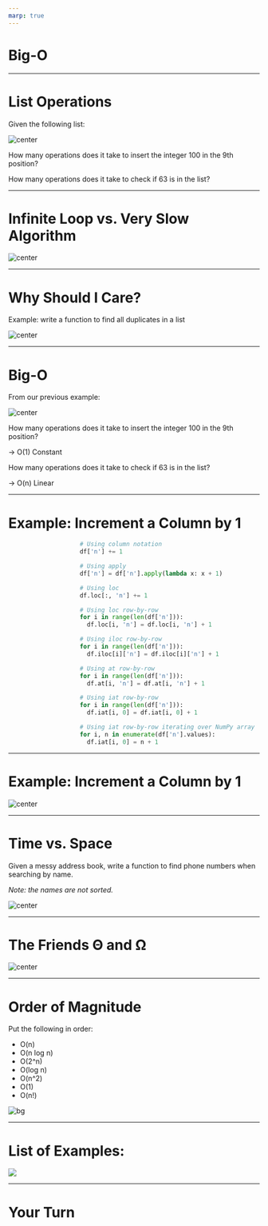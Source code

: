 ```yaml
---
marp: true
---
```


<style>
img[alt~="center"] {
  display: block;
  margin: 0 auto;
}
</style>

# Big-O

<!--
Big-O notation is the most common notation for analyzing time and space complexity for code. In this lesson, we'll explore how and why to make use of Big-O notation.
-->

---

# List Operations

Given the following list:

![center](res/bigO01.png)

How many operations does it take to insert the integer 100 in the 9th position?

How many operations does it take to check if 63 is in the list?

<!--
First of all, it is important to note that this is a list with 12 unknown items. We know it's not empty, but we don't know what's in each position. 

How many operations does it take to insert the integer 100 in the 9th position?

Lst[8] = 100

1 step
If we had a larger list, would the number of steps change?
No. Regardless of the size of the list, inserting an item into a chosen position always takes the same amount of time. This is called constant time.

How many operations does it take to check if 63 is in the list?

for item in lst:
	if item == 63:
		print(“Found!”)

In the worst case, we don't find the item in the list. This would take 12 steps, where 12 is the length of the list. If we had a larger list, would the number of steps change? Yes! The bigger the list, the more steps. This is called linear time.

Searching for an item in an unordered list is always at least linear.

*Optional*
Does that change if the list is sorted? Yes! We can do binary search. 

@Exercise (10 minutes) {
Suggestion: do a binary search example on the board, and calculate how long it takes to search in the worst case (item not found).
}

Image Details:
* [bigO01.png](https://opensource.google/docs/copyright/): Copyright Google
-->

---

# Infinite Loop vs. Very Slow Algorithm

![center](res/bigO02.png)

<!--
*Suggestion: use whiteboard*

Consider the code:

i = 0
while i < len(lst):
	if item == 63:
		print(“Found!”)

What’s the problem?
This is an infinite loop. It’ll never stop executing, because it is never incremented.

Sometimes when we are training a model we may seriously start to wonder if we have created an infinite loop. How do we know whether we have created an infinite loop or our model is simply taking a long time to train? 

Print statements / debugging messages help us track what’s going on and if any real progress is being made. We can also use these tools to estimate how much time there is left. 

The process of estimating how much time it should take for a piece of code to execute in the worst case is the basis of the concept of Big-O.

Image Details:
* [bigO02.png](https://pixabay.com/vectors/forever-gold-infinite-infinity-2028508/): Pixabay License
* [bigO02.png](https://pixabay.com/photos/download-mask-empty-forward-2660930/): Pixabay License
-->

---

# Why Should I Care?

Example: write a function to find all duplicates in a list

![center](res/bigO03.jpg)

<!--
What happens when you ask your computer to try out every possible combination of features?
That’s something we’ll come across a lot when working with big data.

When we write code, we need to be able to tell how much time that code is likely to take to execute based on the size of the
input. Similarly, we need to know whether we have enough space in memory. Otherwise, how would we be able to tell whether you
can run a given dataset through a model on a given computer? Just trying it out and risking running out of memory is not a
good idea! And imagine if we leave our laptop running all day and then we need to close it to go home. Will we just lose all of our progress?
Industry leaders work with problems like this at a much bigger scale. So it’s important to have the language and conceptual understanding of these limitations to be able to work efficiently.

Image Details:
* [bigO03.jpg](https://unsplash.com/photos/rEgveRa_5ds): Unsplash License
-->

---

# Big-O

From our previous example:

![center](res/bigO01.png)

How many operations does it take to insert the integer 100 in the 9th position?

-> O(1) Constant

How many operations does it take to check if 63 is in the list?

-> O(n) Linear

<!--
Big O is a way to talk about this, to express runtime and space usage.

Image Details:
* [bigO01.png](https://opensource.google/docs/copyright/): Copyright Google
-->

---

# Example: Increment a Column by 1

```python
                    # Using column notation
                    df['n'] += 1

                    # Using apply
                    df['n'] = df['n'].apply(lambda x: x + 1)

                    # Using loc
                    df.loc[:, 'n'] += 1

                    # Using loc row-by-row
                    for i in range(len(df['n'])):
                      df.loc[i, 'n'] = df.loc[i, 'n'] + 1

                    # Using iloc row-by-row
                    for i in range(len(df['n'])):
                      df.iloc[i]['n'] = df.iloc[i]['n'] + 1

                    # Using at row-by-row
                    for i in range(len(df['n'])):
                      df.at[i, 'n'] = df.at[i, 'n'] + 1

                    # Using iat row-by-row
                    for i in range(len(df['n'])):
                      df.iat[i, 0] = df.iat[i, 0] + 1

                    # Using iat row-by-row iterating over NumPy array
                    for i, n in enumerate(df['n'].values):
                      df.iat[i, 0] = n + 1
```
<!--
Let's take a look at a real world example: incrementing the values in a column.

There are myriad ways to do this in Pandas. We'll specifically look at the methods shown on this
slide. You can see that we start with the eye-pleasing column notation and the work our way through
various other methods trying to see which is more performant.
-->
---

# Example: Increment a Column by 1

![center](res/bigO05.png)

<!--
So which is better?

We timed multiple runs with different numbers of rows: 1000, 10000, and 100000. On smaller datasets we the column, apply, and loc methods all seem to do pretty well. Once the data size grows, we can
see that column and loc are both very fast, especially compared to anything using a for loop.

Pandas has many internal optimizations. Even the nice-looking column access syntax does trade off
readability for speed.

Image Details:
* [bigO05.png](https://opensource.google/docs/copyright/): Copyright Google
-->

---

# Time vs. Space

Given a messy address book, write a function to find phone numbers when searching by name.

*Note: the names are not sorted.*

![center ](res/bigO06.jpg)

<!--
time complexity vs space complexity

Alternatives: https://repl.it/repls/SmartSelfreliantMysql
# Option 1: Linear search O(n)
# def get_phone(name, address_book):
#   for person in address_book:
#     if person.name == name:
#       return person.number
# return "Not found"

# Option 2: Sort and binary search O(n log n)
# def get_phone(name, address_book):
#   sorted_book = sorted(address_book)
#   return bin_search(sorted_book, name)

# def bin_search(lst, name):
#   if not lst or (len(lst) == 1 and lst[0] != name):
#     return "Not found"
#   middle = len(lst)//2
#   if name < lst[middle].name:
#     return bin_search(lst[:middle], name)
#   elif name > lst[middle].name:
#     return bin_search(lst[middle:], name)
#   return lst[middle].number


# Option 3: Hash Table O(n)
# optimal_book = {}
# def get_phone(name, address_book):
#   if not optimal_book:
#     for person in address_book:
#       optimal_book[person.name] = person.number
#   return optimal_book.get(name, "Not found")

# Tests
print(get_phone('Jordan Allen', my_address_book))
print(get_phone('Ju de Heer', my_address_book))

# Test code
class Person:
 def __init__(self, name, number):
   self.name = name
   self.number = number
  def __eq__(self, other):
   """Overrides the default implementation"""
   if isinstance(other, Person):
       return self.name == other.name
   return NotImplemented

 def __lt__(self, other):
   """Overrides the default implementation"""
   if isinstance(other, Person):
       return self.name < other.name
   return NotImplemented

 def __gt__(self, other):
   """Overrides the default implementation"""
   if isinstance(other, Person):
       return self.name > other.name
   return NotImplemented
  def __str__(self):
   return "{} {}".format(self.name, self.number)


my_address_book = [
 Person('Jordan Allen', '415-232-9004'),
 Person('Becky Ohio', '510-346-3473'),
 Person('Austin Power', '301-345-5839'),
 Person('Mary McMillan', '345-353-6324')]

Image Details:
* [bigO06.jpg](https://unsplash.com/photos/na8jHogEXPg): Unsplash License
-->

---

# The Friends Θ and Ω

![center](res/bigO07.png)

<!--
Compare the idea of asymptotic analysis with finding limits at infinity. We really only care about arbitrarily big numbers.

Give an example of O(1) with a 1 million constant vs O(n^2) with a 10 constant multiplier.

def quadratic(lst):
 n = len(lst)
 for i in range(n):
   for j in range(n):
     for k in range(10):
       print("hello")

def constant(lst):
 n = len(lst)
 for i in range(1000000):
   print("hello")

Which is faster?

Explain Omega (lower bound) and Theta (tight bound). Omega defines an asymptotic lower bound on a function. Theta bounds the function both above and below, so theta describes the true asymptotic behavior. 

In both of the cases above, the worst and best case are the same. They are an example of Theta.
In our earlier search example, we had a return statement in the for loop. What happens in the best case? What about the worst?
The best and worst case are not the same, so we use Omega and Big-O.

Example: for loops without break statements vs while loop

Explain theta with linear function ( c1* g(x) <= f(x) <= c2 * g(x) )
For example, in our earlier example, if we had:
def quadratic(lst):
 n = len(lst)
 for i in range(n):
   for j in range(n):
     if n > 10:
       for k in range(10):
         print("hello")

This is still Big Theta, because n^2 <= n^2 <= 10 * n^2

But in industry you really only need to know Big O

Image Details:
* [bigO07.png](https://opensource.google/docs/copyright/): Copyright Google
-->

---

# Order of Magnitude

Put the following in order:
* O(n)
* O(n log n)
* O(2^n)
* O(log n)
* O(n^2)
* O(1)
* O(n!)

![bg](res/bigO08.png)

<!--
Highlight most common (1, log n, n, n^2, etc)

Image Details:
* [bigO08.png](http://bigocheatsheet.com/): Unlicensed
-->

---

# List of Examples:

![](res/bigO09.png)

<!--
Let's look at these examples together. Can anyone justify why we have labeled these pieces of code as linear, binary, and quadratic? 


Image Details:
* [bigO09.png](https://opensource.google/docs/copyright/): Copyright Google
-->

---

# Your Turn

<!--
There is additional practice with Big-O in the lab. 
-->
